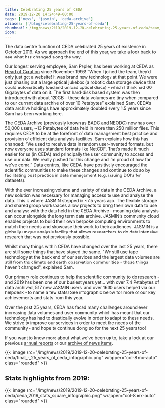 ```yaml
---
title: Celebrating 25 years of CEDA
date: 2019-12-20 14:24:49+00:00
tags: ['news', 'jasmin', 'ceda-archive']
aliases: ['/blog/celebrating-25-years-of-ceda']
thumbnail: /img/news/2019/2019-12-20-celebrating-25-years-of-ceda/team_photo_cropped_1500px_wide_-_ceda_25th_anniversary_copy.jpg
icon: 
---
```


The data centre function of CEDA celebrated 25 years of existence in October 2019. As we approach the end of this year, we take a look back to see what has changed along the way.  
  
Our longest serving employee, Sam Pepler, has been working at CEDA as [Head of Curation](https://www.ceda.ac.uk/about/team/) since November 1996! “When I joined the team, they’d only just got a website! It was brand new technology at that point. We were just phasing out a large optical jukebox (a robotic data storage device that could automatically load and unload optical discs) - which I think had 60 Gigabytes of data on it. The first hard-disk based system was then introduced with about 120GB - these data volumes are tiny when compared to our current data archive of over 10 Petabytes” explained Sam. CEDA’s data archive holdings have approximately doubled every 1.5 years since Sam has been working here.
  
The CEDA Archive (previously known as [BADC and NEODC](https://www.ceda.ac.uk/about/history/)) now has over 50,000 users, ~13 Petabytes of data held in more than 250 million files. This requires CEDA to be at the forefront of data management best practice and provision of efficient data analysis facilities. Sam explains how this has changed; “We used to receive data in random user-invented formats, but now everyone uses standard formats like NetCDF. That’s made it much easier for us (in CEDA) and principally the user community to access and use our data. We really pushed for this change and I’m proud of how far we’ve come.” Data centres, like CEDA, have positively encouraged the scientific communities to make these changes and continue to do so by facilitating best practice in data management (e.g. issuing DOI’s for datasets).
  
With the ever increasing volume and variety of data in the CEDA Archive, a new solution was necessary for managing access to use and analyse the data. This is where JASMIN stepped in ~7.5 years ago. The flexible storage and shared group workspaces allow projects to bring their own data to use and analyse with the data held in the CEDA Archive - meaning data analysis can occur alongside the long term data archive. JASMIN’s community cloud enables projects to build their own bespoke computing environments to match their needs and showcase their work to their audiences. JASMIN is a globally unique analysis facility that allows researchers to do data intensive research that was not previously possible.
  
Whilst many things within CEDA have changed over the last 25 years, there are still some things that have stayed the same. "We still use tape technology at the back end of our services and the largest data volumes are still from the climate and earth observation communities - these things haven’t changed", explained Sam.

Our primary role continues to help the scientific community to do research - and 2019 has been one of our busiest years yet... with over 7.4 Petabytes of data archived, 517 new JASMIN users, and over 1630 users helped via our helpdesk - to name a few stats! See infographic below for more of our key achievements and stats from this year.
  
Over the past 25 years, CEDA has faced many challenges around ever increasing data volumes and user community which has meant that our technology has had to drastically evolve in order to adapt to these needs. We strive to improve our services in order to meet the needs of the community - and hope to continue doing so for the next 25 years too!
  
If you want to know more about what we’ve been up to, take a look at our previous [annual reports](https://www.ceda.ac.uk/about/) or our [archive of news items](https://www.ceda.ac.uk/news/).

{{< image src="/img/news/2019/2019-12-20-celebrating-25-years-of-ceda/final_-_25_years_of_ceda_infographic.png" wrapper="col-8 mx-auto" class="rounded" >}}

## Stats highlights from 2019:

{{< image src="/img/news/2019/2019-12-20-celebrating-25-years-of-ceda/ceda_2019_stats_square_infographic.png" wrapper="col-8 mx-auto" class="rounded" >}}
